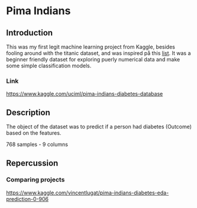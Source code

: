 # Pima Indians
## Introduction
This was my first legit machine learning project from Kaggle, besides fooling around with the titanic dataset, and was inspired på this [list](https://www.kaggle.com/getting-started/114864). It was a beginner friendly dataset for exploring puerly numerical data and make some simple classification models.
### Link
https://www.kaggle.com/uciml/pima-indians-diabetes-database

## Description
The object of the dataset was to predict if a person had diabetes (Outcome) based on the features.  
  
768 samples - 9 columns

## Repercussion
### Comparing projects
https://www.kaggle.com/vincentlugat/pima-indians-diabetes-eda-prediction-0-906

